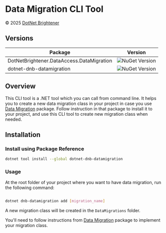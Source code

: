 # Data Migration CLI Tool

&copy; 2025 [DotNet Brightener](mailto:admin@dotnetbrightener.com)

## Versions

| Package | Version |
| --- | --- |
| DotNetBrightener.DataAccess.DataMigration | ![NuGet Version](https://img.shields.io/nuget/v/DotNetBrightener.DataAccess.DataMigration) |
| dotnet-dnb-datamigration | ![NuGet Version](https://img.shields.io/nuget/v/dotnet-dnb-datamigration) |


## Overview

This CLI tool is a .NET tool which you can call from command line. It helps you to create a new data migration class in your project in case you use [Data Migration](https://www.nuget.org/packages/DotNetBrightener.DataAccess.DataMigration) package. Follow instruction in that package to install it to your project, and use this CLI tool to create new migration class when needed.

## Installation

### Install using Package Reference
   
```bash
dotnet tool install --global dotnet-dnb-datamigration
```


### Usage

At the root folder of your project where you want to have data migration, run the following command:

```bash

dotnet dnb-datamigration add [migration_name]

```

A new migration class will be created in the `DataMigrations` folder.

You'll need to follow instructions from [Data Migration](https://www.nuget.org/packages/DotNetBrightener.DataAccess.DataMigration) package to implement your migration class.